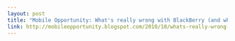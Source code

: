 ```yaml
---
layout: post
title: "Mobile Opportunity: What's really wrong with BlackBerry (and what to do about it)"
link: http://mobileopportunity.blogspot.com/2010/10/whats-really-wrong-with-blackberry-and.html
---
```

